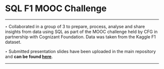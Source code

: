 # SQL F1 MOOC Challenge

--- 

‣ Collaborated in a group of 3 to prepare, process, analyse and share insights from data using SQL as part of the MOOC challenge held by CFG in partnership with Cognizant Foundation. Data was taken from the Kaggle F1 dataset.

‣ Submitted presentation slides have been uploaded in the main repository and **can be found [here](https://github.com/V-Mayya/SQL-F1-MOOC-Challenge/blob/main/F1%20SQL%20MOOC%20challenge%20presentation%20slides%20-%20Team%20White.pdf)**.

--- 
